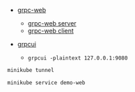* [grpc-web](https://github.com/improbable-eng/grpc-web)
    * [grpc-web server](https://github.com/improbable-eng/grpc-web/tree/master/go/grpcweb)
    * [grpc-web client](https://github.com/improbable-eng/grpc-web/tree/master/client/grpc-web)

* [grpcui](https://github.com/fullstorydev/grpcui)
    * `grpcui -plaintext 127.0.0.1:9080`


```bash
minikube tunnel

minikube service demo-web
```